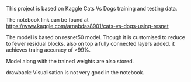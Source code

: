 This project is based on Kaggle Cats Vs Dogs training and testing data.

The notebook link can be found at https://www.kaggle.com/arnabdas8901/cats-vs-dogs-using-resnet

The model is based on resnet50 model. Though it is customised to reduce to fewer residual blocks. also on top a fully connected layers added. it achieves traing accuracy of >99%.

Model along with the trained weights are also stored.

drawback: Visualisation is not very good in the notebook.
